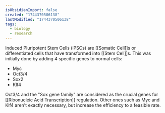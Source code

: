 ```yaml
---
isObsidianImport: false
created: "1744370506138"
lastModified: "1744370506138"
tags:
  - biology
  - research
---
```

Induced Pluripotent Stem Cells (iPSCs) are [[Somatic Cell]]s or differentiated cells that have transformed into [[Stem Cell]]s. This was initially done by adding 4 specific genes to normal cells:
- Myc
- Oct3/4
- Sox2
- Klf4

Oct3/4 and the "Sox gene family" are considered as the crucial genes for [[Ribonucleic Acid Transcription]] regulation. Other ones such as Myc and Klf4 aren't exactly necessary, but increase the efficiency to a feasible rate.